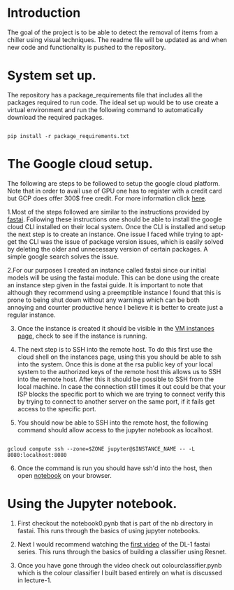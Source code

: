 # Introduction

The goal of the project is to be able to detect the removal of items from a chiller using visual techniques. The readme file will be updated as and when new code and functionality is pushed to the repository.

# System set up.

The repository has a package_requirements file that includes all the packages required to run code. The ideal set up would be to use create a virtual environment and run the following command to automatically download the required packages.

```

pip install -r package_requirements.txt

```

# The Google cloud setup.

The following are steps to be followed to setup the google cloud platform. Note that in order to avail use of GPU one has to register with a credit card but GCP does offer 300$ free credit. For more information click [here](cloud.google.com).

1.Most of the steps followed are similar to the instructions provided by [fastai](https://course.fast.ai/start_gcp.html). Following these instructions one should be able to install the google cloud CLI installed on their local system. Once the CLI is installed and setup the next step is to create an instance. One issue I faced while trying to apt-get the CLI was the issue of package version issues, which is easily solved by deleting the older and unnecessary version of certain packages. A simple google search solves the issue.

2.For our purposes I created an instance called fastai since our initial models will be using the fastai module. This can be done using the create an instance step given in the fastai guide. It is important to note that although they recommend using a preemptible instance I found that this is prone to being shut down without any warnings which can be both annoying and counter productive hence I believe it is better to create just a regular instance.

3. Once the instance is created it should be visible in the [VM instances page](https://console.cloud.google.com/compute/), check to see if the instance is running.

4. The next step is to SSH into the remote host. To do this first use the cloud shell on the instances page, using this you should be able to ssh into the system. Once this is done at the rsa public key of your local system to the authorized keys of the remote host this allows us to SSH into the remote host. After this it should be possible to SSH from the local machine. In case the connection still times it out could be that your ISP blocks the specific port to which we are trying to connect verify this by trying to connect to another server on the same port, if it fails get access to the specific port.

5. You should now be able to SSH into the remote host, the following command should allow access to the jupyter notebook as localhost.

```

gcloud compute ssh --zone=$ZONE jupyter@$INSTANCE_NAME -- -L 8080:localhost:8080

```

6. Once the command is run you should have ssh'd into the host, then open [notebook](localhost:8080/tree) on your browser.


# Using the Jupyter notebook.

1. First checkout the notebook0.pynb that is part of the nb directory in fastai. This runs through the basics of using jupyter notebooks.

2. Next I would recommend watching the [first video](https://course.fast.ai/videos/?lesson=1) of the DL-1 fastai series. This runs through the basics of building a classifier using Resnet.

3. Once you have gone through the video check out colourclassifier.pynb which is the colour classifier I built based entirely on what is discussed in lecture-1.


